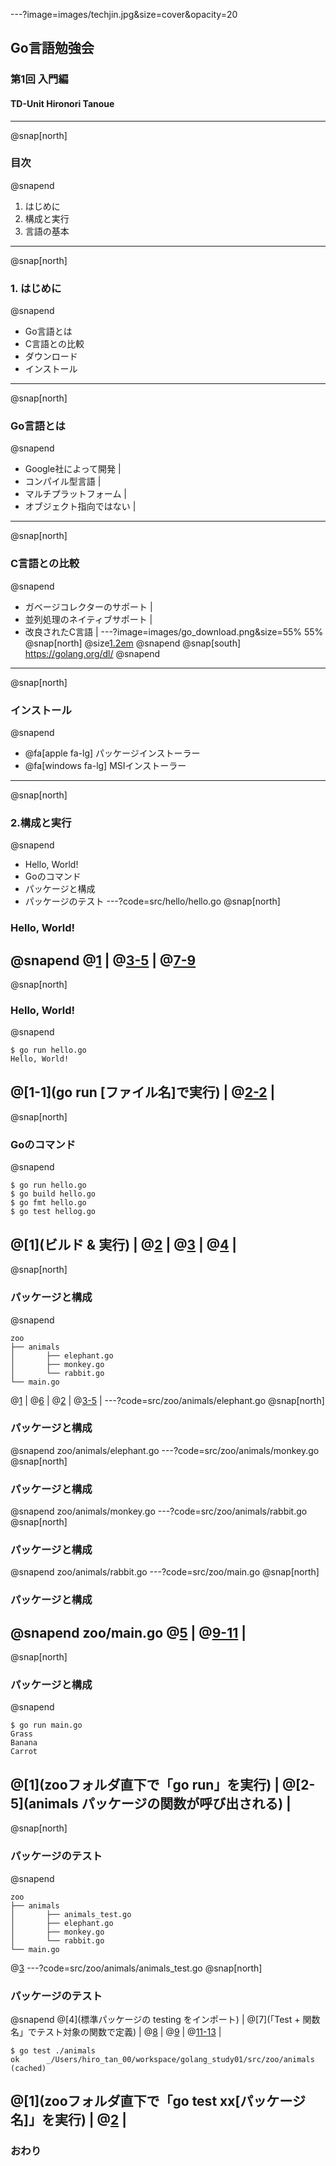 ---?image=images/techjin.jpg&size=cover&opacity=20
## Go言語勉強会
### 第1回 入門編
#### TD-Unit Hironori Tanoue
---
@snap[north]
### 目次
@snapend
1. はじめに
2. 構成と実行
3. 言語の基本
---
@snap[north]
### 1. はじめに
@snapend
- Go言語とは
- C言語との比較
- ダウンロード
- インストール
---
@snap[north]
### Go言語とは
@snapend
- Google社によって開発 |
- コンパイル型言語 |
- マルチプラットフォーム |
- オブジェクト指向ではない |
---
@snap[north]
### C言語との比較
@snapend
- ガベージコレクターのサポート |
- 並列処理のネイティブサポート |
- 改良されたC言語 |
---?image=images/go_download.png&size=55% 55%
@snap[north]
@size[1.2em](ダウンロード)
@snapend
@snap[south]
https://golang.org/dl/
@snapend
---
@snap[north]
### インストール
@snapend
- @fa[apple fa-lg] パッケージインストーラー
- @fa[windows fa-lg] MSIインストーラー
---
@snap[north]
### 2.構成と実行
@snapend
- Hello, World!
- Goのコマンド
- パッケージと構成
- パッケージのテスト
---?code=src/hello/hello.go
@snap[north]
### Hello, World!
@snapend
@[1](Goでは何らかのパッケージに属する必要がある) |
@[3-5](プログラムで使用するパッケージを指定) |
@[7-9](メイン処理はmain関数で定義)
---
@snap[north]
### Hello, World!
@snapend
```
$ go run hello.go  
Hello, World!  
```
@[1-1](go run [ファイル名]で実行) |
@[2-2](実行結果の表示) |
---
@snap[north]
### Goのコマンド
@snapend
```
$ go run hello.go
$ go build hello.go
$ go fmt hello.go
$ go test hellog.go
```
@[1](ビルド & 実行) |
@[2](ビルドのみ) |
@[3](ソースコード整形) |
@[4](テストコード実行) |
---
@snap[north]
### パッケージと構成
@snapend
```
zoo  
├── animals  
│       ├── elephant.go  
│       ├── monkey.go  
│       └── rabbit.go  
└── main.go  
```
@[1](アプリケーションと同名のディレクトリ) |
@[6](直下にmainパッケージ定義用の「main.go」) |
@[2](独自に定義するパッケージのディレクトリを作成) |
@[3-5](独自定義したパッケージのソースファイルを配置) |
---?code=src/zoo/animals/elephant.go
@snap[north]
### パッケージと構成
@snapend
zoo/animals/elephant.go
---?code=src/zoo/animals/monkey.go
@snap[north]
### パッケージと構成
@snapend
zoo/animals/monkey.go
---?code=src/zoo/animals/rabbit.go
@snap[north]
### パッケージと構成
@snapend
zoo/animals/rabbit.go
---?code=src/zoo/main.go
@snap[north]
### パッケージと構成
@snapend
zoo/main.go
@[5](独自定義したパッケージをインポート) |
@[9-11]([パッケージ].[関数]で実行) |
---
@snap[north]
### パッケージと構成
@snapend
```
$ go run main.go  
Grass  
Banana  
Carrot  
```
@[1](zooフォルダ直下で「go run」を実行) |
@[2-5](animals パッケージの関数が呼び出される) |
---
@snap[north]
### パッケージのテスト
@snapend
```
zoo  
├── animals  
│       ├── animals_test.go  
│       ├── elephant.go  
│       ├── monkey.go  
│       └── rabbit.go  
└── main.go  
```
@[3](「[パッケージ名]_test.go」というファイルを追加) 
---?code=src/zoo/animals/animals_test.go
@snap[north]
### パッケージのテスト
@snapend
@[4](標準パッケージの testing をインポート) |
@[7](「Test + 関数名」でテスト対象の関数で定義) |
@[8](テスト結果の予想) |
@[9](テストの実行) |
@[11-13](テスト失敗時の例外出力) |
```
$ go test ./animals
ok      _/Users/hiro_tan_00/workspace/golang_study01/src/zoo/animals    (cached)
```
@[1](zooフォルダ直下で「go test xx[パッケージ名]」を実行) |
@[2](テスト結果が表示される) |
---
### おわり
